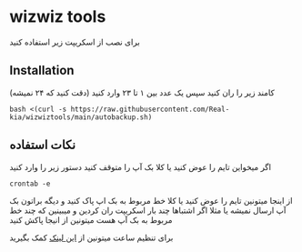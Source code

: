 <h1>wizwiz tools</h1>

<p>برای نصب از اسکریپت زیر استفاده کنید</p>

<h2>Installation</h2>

<p>کامند زیر را ران کنید سپس یک عدد بین ۱ تا ۲۳ وارد کنید (دقت کنید که ۲۴ نمیشه‌)</p>

<pre><code>bash <(curl -s https://raw.githubusercontent.com/Real-kia/wizwiztools/main/autobackup.sh)</code></pre>

<h2>نکات استفاده</h2>

<p>اگر میخواین تایم را عوض کنید یا کلا بک آپ را متوقف کنید دستور زیر را وارد کنید</p>

<pre><code>crontab -e</code></pre>

<p>از اینجا میتونین تایم را عوض کنید یا کلا خط مربوط به بک اپ پاک کنید و دیگه براتون بک آپ ارسال نمیشه یا مثلا اگر اشتباها چند بار اسکریپت ران کردین و میبینین که چند خط مربوط به بک آپ هست میتونین از انیجا پاکش کنید </p>

<p>برای تنظیم ساعت میتونین از <a href="https://crontab.guru/" target="_blank">این لینک</a> کمک بگیرید</p>

